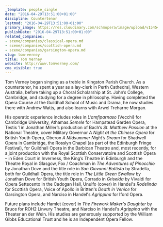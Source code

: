 ```yaml
---
_template: people_single
date: "2016-04-29T13:51:00+01:00"
discipline: Countertenor
lastmod: "2016-04-29T13:51:00+01:00"
primary_image: https://res.cloudinary.com/schmopera/image/upload/v1545409169/media/webhook-uploads/1461934175766/2016-04-29---Tom-Verney.jpg.jpg
publishDate: "2016-04-29T13:51:00+01:00"
related_companies:
- scene/companies/classical-opera.md
- scene/companies/scottish-opera.md
- scene/companies/garsington-opera.md
slug: tom-verney
title: Tom Verney
website: http://www.tomverney.com/
cms_visible: true
---
```


Tom Verney began singing as a treble in Kingston Parish Church.  As a countertenor, he spent a year as a lay-clerk in Perth Cathedral, Western Australia, before taking up a Choral Scholarship at St. John’s College, Cambridge, and studying for a degree in philosophy.  Having completed the Opera Course at the Guildhall School of Music and Drama, he now studies there with Andrew Watts, and also learns with Arwel Treharne Morgan.
 
His operatic experience includes roles in *L’amfiparnaso* (Vecchi) for Cambridge University, Athamas *Semele* for Hampstead Garden Opera, Testis 1 in Jonathan Miller’s production of Bach’s *St. Matthew Passion* at the National Theatre, cover Military Governor *A Night at the Chinese Opera* for British Youth Opera, Oberon *A Midsummer Night’s Dream* for Shadwell Opera in Cambridge, the Rosslyn Chapel (as part of the Edinburgh Fringe Festival), for Guildhall Opera in the Barbican Theatre and, most recently, for a joint production with the Royal Scottish Conservatoire and Scottish Opera – in Eden Court in Inverness, the King’s Theatre in Edinburgh and the Theatre Royal in Glasgow, Fox / Coachman in *The Adventures of Pinocchio* by Jonathan Dove and the title role in *San Giovanni Battista* by Stradella, both for Guildhall Opera, the title role in *The Little Green Swallow* by Jonathan Dove for British Youth Opera, Corrado in *Griselda* by Vivaldi for Opera Settecento in the Cadogan Hall, Unulfo (cover) in Handel's *Rodelinda* for Scottish Opera, Voice of Apollo in Britten's *Death in Venice* for Garsington Opera, and Narciso in Handel's *Agrippina* for Iford Opera. 

Future plans include Hamlet (cover) in *The Firework Maker's Daughter* by Bruce for ROH2 Linvury Theatre, and Narciso in Handel's *Agrippina* with the Theater an der Wein. His studies are generously supported by the William Gibbs Educational Trust and he is an Independent Opera Fellow. 

